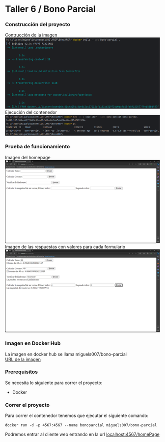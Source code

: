 # Taller 6 / Bono Parcial
### Construcción del proyecto
Contrucción de la imagen
![](./img/image3.png)
Ejecución del contenedor
![](./img/image4.png)
### Prueba de funcionamiento
Imagen del homepage
![](./img/image1.png)
Imagen de las respuestas con valores para cada formulario
![](./img/image2.png)
### Imagen en Docker Hub
La imagen en docker hub se llama miguels007/bono-parcial \
[URL de la imagen](https://hub.docker.com/repository/docker/miguels007/bono-parcial/general)
### Prerequisitos 
Se necesita lo siguiente para correr el proyecto:
- Docker
### Correr el proyecto
Para correr el contenedor tenemos que ejecutar el siguiente comando:
```
docker run -d -p 4567:4567 --name bonoparcial miguels007/bono-parcial
```
Podremos entrar al cliente web entrando en la url [localhost:4567/homePage](localhost:4567/homePage)
